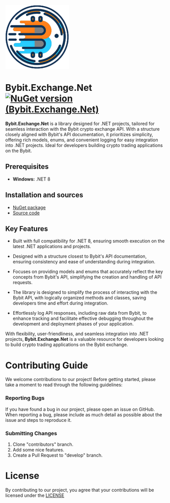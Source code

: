  [nuget-url]: https://www.nuget.org/packages/Bybit.Exchange.Net
 [source-url]: https://github.com/Khang152/Bybit.Exchange.Net
 [license-url]: https://raw.githubusercontent.com/Khang152/Bybit.Exchange.Net/develop/LICENSE
 [logo-url]: https://raw.githubusercontent.com/Khang152/Bybit.Exchange.Net/develop/Bybit.Exchange.Net/Bybit.Exchange.Net/Images/icon.png

 ![logo][logo-url]
# Bybit.Exchange.Net [![NuGet version (Bybit.Exchange.Net)](https://img.shields.io/nuget/v/Bybit.Exchange.Net.svg?style=flat-square)](https://www.nuget.org/packages/Bybit.Exchange.Net)

**Bybit.Exchange.Net** is a library designed for .NET projects, tailored for seamless interaction with the Bybit crypto exchange API. With a structure closely aligned with Bybit's API documentation, it prioritizes simplicity, offering rich models, enums, and convenient logging for easy integration into .NET projects. Ideal for developers building crypto trading applications on the Bybit.
## Prerequisites
 - **Windows:** .NET 8

## Installation and sources
 - [NuGet package][nuget-url]
 - [Source code][source-url]

## Key Features

- Built with full compatibility for .NET 8, ensuring smooth execution on the latest .NET applications and projects.

- Designed with a structure closest to Bybit's API documentation, ensuring consistency and ease of understanding during integration.

- Focuses on providing models and enums that accurately reflect the key concepts from Bybit's API, simplifying the creation and handling of API requests.

- The library is designed to simplify the process of interacting with the Bybit API, with logically organized methods and classes, saving developers time and effort during integration.

- Effortlessly log API responses, including raw data from Bybit, to enhance tracking and facilitate effective debugging throughout the development and deployment phases of your application.

With flexibility, user-friendliness, and seamless integration into .NET projects, **Bybit.Exchange.Net** is a valuable resource for developers looking to build crypto trading applications on the Bybit exchange.

# Contributing Guide
 
We welcome contributions to our project! 
Before getting started, please take a moment to read through the following guidelines:

 ### Reporting Bugs
 If you have found a bug in our project, please open an issue on GitHub. When reporting a bug, please include as much detail as possible about the issue and steps to reproduce it.
 
 ### Submitting Changes
 1. Clone "contributors" branch.
 2. Add some nice features.
 3. Create a Pull Request to "develop" branch.

# License
By contributing to our project, you agree that your contributions will be licensed under the [LICENSE][license-url]